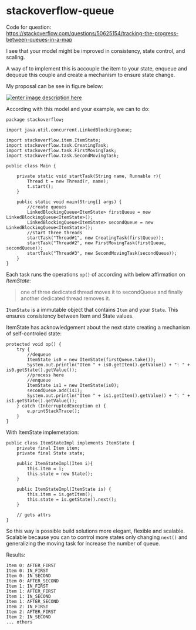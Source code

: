 # stackoverflow-queue
Code for question: https://stackoverflow.com/questions/50625154/tracking-the-progress-between-queues-in-a-map

I see that your model might be improved in consistency, state control, and scaling.

A way of to implement this is accouple the item to your state, enqueue and dequeue this couple and create a mechanism to ensure state change.

My proposal can be see in figure below:

[![enter image description here][1]][1]

According with this model and your example, we can to do:


    package stackoverflow;
    
    import java.util.concurrent.LinkedBlockingQueue;
    
    import stackoverflow.item.ItemState;
    import stackoverflow.task.CreatingTask;
    import stackoverflow.task.FirstMovingTask;
    import stackoverflow.task.SecondMovingTask;
    
    public class Main {
    	
    	private static void startTask(String name, Runnable r){
    		Thread t = new Thread(r, name);
    		t.start();
    	}
    
    	public static void main(String[] args) {
    		//create queues
    		LinkedBlockingQueue<ItemState> firstQueue = new LinkedBlockingQueue<ItemState>();
    		LinkedBlockingQueue<ItemState> secondQueue = new LinkedBlockingQueue<ItemState>();
    		//start three threads
    		startTask("Thread#1", new CreatingTask(firstQueue));
    		startTask("Thread#2", new FirstMovingTask(firstQueue, secondQueue));
    		startTask("Thread#3", new SecondMovingTask(secondQueue));
    	}
    }

Each task runs the operations ```op()``` of according with below affirmation on *ItemState*:

> one of three dedicated thread moves it to secondQueue and finally
> another dedicated thread removes it.

```ItemState``` is a immutable object that contains ```Item``` and your ```State```. This ensures consistency between Item and State values.

ItemState has acknowledgement about the next state creating a mechanism of self-controled state:

    protected void op() {
        try {
            //dequeue
            ItemState is0 = new ItemState(firstQueue.take());
            System.out.println("Item " + is0.getItem().getValue() + ": " + is0.getState().getValue());
            //process here
            //enqueue
            ItemState is1 = new ItemState(is0);
            secondQueue.add(is1);
            System.out.println("Item " + is1.getItem().getValue() + ": " + is1.getState().getValue());
        } catch (InterruptedException e) {
            e.printStackTrace();
        }
    }

With ItemState implemetation:

    public class ItemStateImpl implements ItemState {
    	private final Item item;
    	private final State state;
    	
    	public ItemStateImpl(Item i){
    		this.item = i;
    		this.state = new State();
    	}
    
    	public ItemStateImpl(ItemState is) {
    		this.item = is.getItem();
    		this.state = is.getState().next();
    	}
    
    	// gets attrs
    }

So this way is possible build solutions more elegant, flexible and scalable.
Scalable because you can to control more states only changing ```next()``` and generalizing the moving task for increase the number of queue.

Results:

    Item 0: AFTER_FIRST
    Item 0: IN_FIRST
    Item 0: IN_SECOND
    Item 0: AFTER_SECOND
    Item 1: IN_FIRST
    Item 1: AFTER_FIRST
    Item 1: IN_SECOND
    Item 1: AFTER_SECOND
    Item 2: IN_FIRST
    Item 2: AFTER_FIRST
    Item 2: IN_SECOND
    ... others


  [1]: https://i.stack.imgur.com/llHwvl.png
